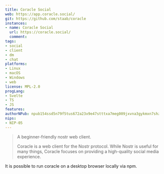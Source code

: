 ```yaml
---
title: Coracle Social
web: https://app.coracle.social/
git: https://github.com/staab/coracle
instances:
- name: Coracle Social
  url: https://coracle.social/
  comment: 
tags:
- social
- client
- dm
- chat
platforms:
- Linux
- macOS
- Windows
- web
license: MPL-2.0
progLang: 
- Svelte
- TS
- JS
features:
authorNPub: npub154ssd5n79f5tus672a23x9e47stttxa7meg009jxvna3gykmxn7shzd2rh
nips:
- NIP-05
---
```


> A beginner-friendly nostr web client.
> 
> Coracle is a web client for the Nostr protocol. While Nostr is useful for many things, Coracle focuses on providing a high-quality social media experience.

It is possible to run coracle on a desktop browser locally via npm.

